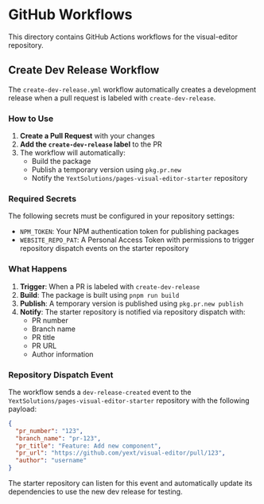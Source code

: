 # GitHub Workflows

This directory contains GitHub Actions workflows for the visual-editor repository.

## Create Dev Release Workflow

The `create-dev-release.yml` workflow automatically creates a development release when a pull request is labeled with `create-dev-release`.

### How to Use

1. **Create a Pull Request** with your changes
2. **Add the `create-dev-release` label** to the PR
3. The workflow will automatically:
   - Build the package
   - Publish a temporary version using `pkg.pr.new`
   - Notify the `YextSolutions/pages-visual-editor-starter` repository

### Required Secrets

The following secrets must be configured in your repository settings:

- `NPM_TOKEN`: Your NPM authentication token for publishing packages
- `WEBSITE_REPO_PAT`: A Personal Access Token with permissions to trigger repository dispatch events on the starter repository

### What Happens

1. **Trigger**: When a PR is labeled with `create-dev-release`
2. **Build**: The package is built using `pnpm run build`
3. **Publish**: A temporary version is published using `pkg.pr.new publish`
4. **Notify**: The starter repository is notified via repository dispatch with:
   - PR number
   - Branch name
   - PR title
   - PR URL
   - Author information

### Repository Dispatch Event

The workflow sends a `dev-release-created` event to the `YextSolutions/pages-visual-editor-starter` repository with the following payload:

```json
{
  "pr_number": "123",
  "branch_name": "pr-123",
  "pr_title": "Feature: Add new component",
  "pr_url": "https://github.com/yext/visual-editor/pull/123",
  "author": "username"
}
```

The starter repository can listen for this event and automatically update its dependencies to use the new dev release for testing.

